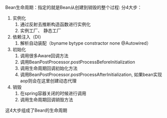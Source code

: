 Bean生命周期：指定的就是Bean从创建到销毁的整个过程: 分4大步：

1. 实例化
    1. 通过反射去推断构造函数进行实例化
    2. 实例工厂、 静态工厂
2. 依赖注入（DI）
    1. 解析自动装配（byname bytype constractor none @Autowired）
3. 初始化
    1. 调用很多Aware回调方法
    2. 调用BeanPostProcessor.postProcessBeforeInitialization
    3. 调用生命周期回调初始化方法
    4. 调用BeanPostProcessor.postProcessAfterInitialization, 如果bean实现aop则会在这里创建动态代理
4. 销毁
    1. 在spring容器关闭的时候进行调用
    2. 调用生命周期回调销毁方法





这4大步组成了Bean的生命周期



